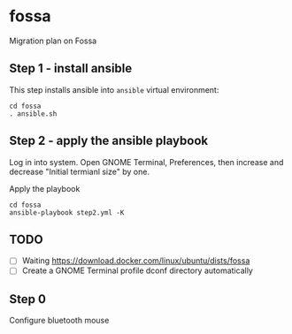 # fossa

Migration plan on Fossa

## Step 1 - install ansible

This step installs ansible into `ansible` virtual environment:
```
cd fossa
. ansible.sh
```

## Step 2 - apply the ansible playbook

Log in into system. Open GNOME Terminal, Preferences, then increase and decrease "Initial termianl size" by one.

Apply the playbook
```
cd fossa
ansible-playbook step2.yml -K
```
## TODO

 - [ ] Waiting https://download.docker.com/linux/ubuntu/dists/fossa
 - [ ] Create a GNOME Terminal profile dconf directory automatically

 ## Step 0

Configure bluetooth mouse
